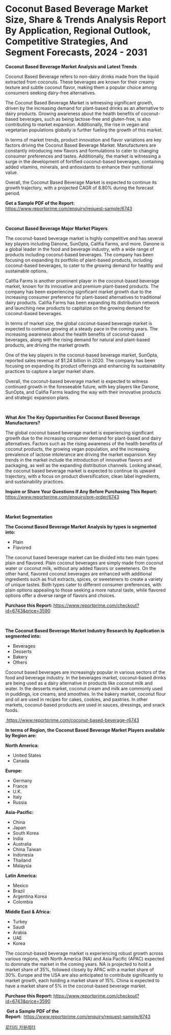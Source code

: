 <p><h1>Coconut Based Beverage Market Size, Share & Trends Analysis Report By Application, Regional Outlook, Competitive Strategies, And Segment Forecasts, 2024 - 2031</h1></p><p><strong>Coconut Based Beverage Market Analysis and Latest Trends</strong></p>
<p><p>Coconut Based Beverage refers to non-dairy drinks made from the liquid extracted from coconuts. These beverages are known for their creamy texture and subtle coconut flavor, making them a popular choice among consumers seeking dairy-free alternatives.</p><p>The Coconut Based Beverage Market is witnessing significant growth, driven by the increasing demand for plant-based drinks as an alternative to dairy products. Growing awareness about the health benefits of coconut-based beverages, such as being lactose-free and gluten-free, is also contributing to market expansion. Additionally, the rise in vegan and vegetarian populations globally is further fueling the growth of this market.</p><p>In terms of market trends, product innovation and flavor variations are key factors driving the Coconut Based Beverage Market. Manufacturers are constantly introducing new flavors and formulations to cater to changing consumer preferences and tastes. Additionally, the market is witnessing a surge in the development of fortified coconut-based beverages, containing added vitamins, minerals, and antioxidants to enhance their nutritional value.</p><p>Overall, the Coconut Based Beverage Market is expected to continue its growth trajectory, with a projected CAGR of 8.80% during the forecast period.</p></p>
<p><strong>Get a Sample PDF of the Report:&nbsp;</strong> <a href="https://www.reportprime.com/enquiry/request-sample/6743">https://www.reportprime.com/enquiry/request-sample/6743</a></p>
<p>&nbsp;</p>
<p><strong>Coconut Based Beverage Major Market Players</strong></p>
<p><p>The coconut-based beverage market is highly competitive and has several key players including Danone, SunOpta, Califia Farms, and more. Danone is a global leader in the food and beverage industry, with a wide range of products including coconut-based beverages. The company has been focusing on expanding its portfolio of plant-based products, including coconut-based beverages, to cater to the growing demand for healthy and sustainable options.</p><p>Califia Farms is another prominent player in the coconut-based beverage market, known for its innovative and premium plant-based products. The company has been experiencing significant market growth due to the increasing consumer preference for plant-based alternatives to traditional dairy products. Califia Farms has been expanding its distribution network and launching new products to capitalize on the growing demand for coconut-based beverages.</p><p>In terms of market size, the global coconut-based beverage market is expected to continue growing at a steady pace in the coming years. The increasing awareness about the health benefits of coconut-based beverages, along with the rising demand for natural and plant-based products, are driving the market growth.</p><p>One of the key players in the coconut-based beverage market, SunOpta, reported sales revenue of $1.24 billion in 2020. The company has been focusing on expanding its product offerings and enhancing its sustainability practices to capture a larger market share.</p><p>Overall, the coconut-based beverage market is expected to witness continued growth in the foreseeable future, with key players like Danone, SunOpta, and Califia Farms leading the way with their innovative products and strategic expansion plans.</p></p>
<p>&nbsp;</p>
<p><strong>What Are The Key Opportunities For Coconut Based Beverage Manufacturers?</strong></p>
<p><p>The global coconut based beverage market is experiencing significant growth due to the increasing consumer demand for plant-based and dairy alternatives. Factors such as the rising awareness of the health benefits of coconut products, the growing vegan population, and the increasing prevalence of lactose intolerance are driving the market expansion. Key trends in the market include the introduction of innovative flavors and packaging, as well as the expanding distribution channels. Looking ahead, the coconut based beverage market is expected to continue its upward trajectory, with a focus on product diversification, clean label ingredients, and sustainability practices.</p></p>
<p><strong>Inquire or Share Your Questions If Any Before Purchasing This Report:</strong> <a href="https://www.reportprime.com/enquiry/pre-order/6743">https://www.reportprime.com/enquiry/pre-order/6743</a></p>
<p>&nbsp;</p>
<p><strong>Market Segmentation</strong></p>
<p><strong>The Coconut Based Beverage Market Analysis by types is segmented into:</strong></p>
<p><ul><li>Plain</li><li>Flavored</li></ul></p>
<p><p>The coconut based beverage market can be divided into two main types: plain and flavored. Plain coconut beverages are simply made from coconut water or coconut milk, without any added flavors or sweeteners. On the other hand, flavored coconut beverages are enhanced with additional ingredients such as fruit extracts, spices, or sweeteners to create a variety of unique tastes. Both types cater to different consumer preferences, with plain options appealing to those seeking a more natural taste, while flavored options offer a diverse range of flavors and choices.</p></p>
<p><strong>Purchase this Report:&nbsp;</strong><a href="https://www.reportprime.com/checkout?id=6743&price=3590">https://www.reportprime.com/checkout?id=6743&price=3590</a></p>
<p>&nbsp;</p>
<p><strong>The Coconut Based Beverage Market Industry Research by Application is segmented into:</strong></p>
<p><ul><li>Beverages</li><li>Desserts</li><li>Bakery</li><li>Others</li></ul></p>
<p><p>Coconut based beverages are increasingly popular in various sectors of the food and beverage industry. In the beverages market, coconut-based drinks are being used as a dairy alternative in products like coconut milk and water. In the desserts market, coconut cream and milk are commonly used in puddings, ice creams, and smoothies. In the bakery market, coconut flour and oil are used in recipes for cakes, cookies, and pastries. In other markets, coconut-based products are used in sauces, dressings, and snack foods.</p></p>
<p><a href="https://www.reportprime.com/coconut-based-beverage-r6743">&nbsp;https://www.reportprime.com/coconut-based-beverage-r6743</a></p>
<p><strong>In terms of Region, the Coconut Based Beverage Market Players available by Region are:</strong></p>
<p>
    <p> <strong> North America: </strong>
        <ul>
            <li>United States</li>
            <li>Canada</li>
        </ul>
        </p> 
    <p> <strong> Europe: </strong>
        <ul>
            <li>Germany</li>
            <li>France</li>
            <li>U.K.</li>
            <li>Italy</li>
            <li>Russia</li>
        </ul>
        </p> 
    <p> <strong> Asia-Pacific: </strong>
        <ul>
            <li>China</li>
            <li>Japan</li>
            <li>South Korea</li>
            <li>India</li>
            <li>Australia</li>
            <li>China Taiwan</li>
            <li>Indonesia</li>
            <li>Thailand</li>
            <li>Malaysia</li>
        </ul>
        </p> 
    <p> <strong> Latin America: </strong>
        <ul>
            <li>Mexico</li>
            <li>Brazil</li>
            <li>Argentina Korea</li>
            <li>Colombia</li>
        </ul>
        </p> 
    <p> <strong> Middle East & Africa: </strong>
        <ul>
            <li>Turkey</li>
            <li>Saudi</li>
            <li>Arabia</li>
            <li>UAE</li>
            <li>Korea</li>
        </ul>
    </p>
    </p>
<p><p>The coconut-based beverage market is experiencing robust growth across various regions, with North America (NA) and Asia Pacific (APAC) expected to dominate the market in the coming years. NA is projected to hold a market share of 35%, followed closely by APAC with a market share of 30%. Europe and the USA are also anticipated to contribute significantly to market growth, each holding a market share of 15%. China is expected to have a market share of 5% in the coconut-based beverage market.</p></p>
<p><strong>Purchase this Report: </strong><a href="https://www.reportprime.com/checkout?id=6743&price=3590">https://www.reportprime.com/checkout?id=6743&price=3590</a></p>
<p>&nbsp;<strong>Get a Sample PDF of the Report:&nbsp;&nbsp;</strong><a href="https://www.reportprime.com/enquiry/request-sample/6743">https://www.reportprime.com/enquiry/request-sample/6743</a></p>
<p><strong></strong></p>
<p><p><a href="https://github.com/laholand/Market-Research-Report-List-3/blob/main/780005618355.md">로터리 카뷰레터</a></p></p>